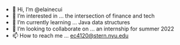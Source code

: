 - 👋 Hi, I’m @elainecui
- 👀 I’m interested in ... the intersection of finance and tech
- 🌱 I’m currently learning ... Java data structures
- 💞️ I’m looking to collaborate on ... an internship for summer 2022
- 📫 How to reach me ... ec4120@stern.nyu.edu

<!---
elainecui/elainecui is a ✨ special ✨ repository because its `README.md` (this file) appears on your GitHub profile.
You can click the Preview link to take a look at your changes.
--->
